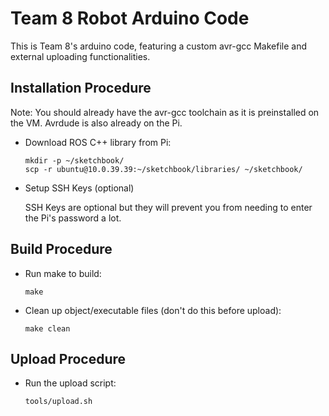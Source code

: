 # Team 8 Robot Arduino Code

This is Team 8's arduino code, featuring a custom avr-gcc Makefile and external uploading functionalities.

## Installation Procedure

Note: You should already have the avr-gcc toolchain as it is preinstalled on the VM. Avrdude is also already on the Pi.

 - Download ROS C++ library from Pi:
	```
	mkdir -p ~/sketchbook/
	scp -r ubuntu@10.0.39.39:~/sketchbook/libraries/ ~/sketchbook/
	```
	
 - Setup SSH Keys (optional)
	
	SSH Keys are optional but they will prevent you from needing to enter the Pi's password a lot.
	
## Build Procedure

 - Run make to build:
	```
	make
	```
 - Clean up object/executable files (don't do this before upload):
	```
	make clean
	```
## Upload Procedure

 - Run the upload script:
	```
	tools/upload.sh
	```
